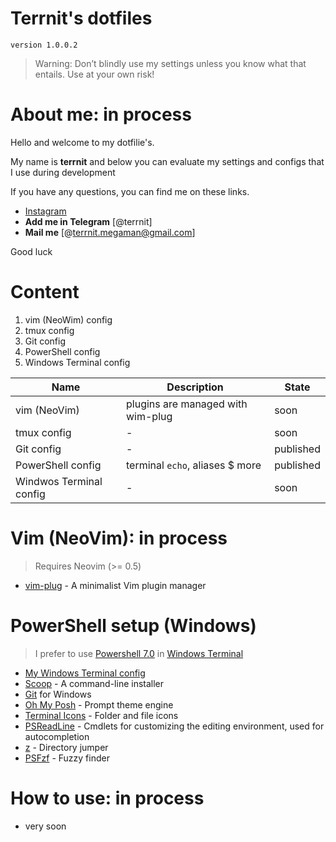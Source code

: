 
# Terrnit's dotfiles

```
version 1.0.0.2
```
> Warning: Don’t blindly use my settings unless you know what that entails. 
> Use at your own risk!

# About me: in process

Hello and welcome to my dotfilie's. 

My name is **terrnit** and below you can evaluate my settings and configs that I use during development

If you have any questions, you can find me on these links. 

- [Instagram](https://instagram/princess_slayrr)
- **Add me in Telegram** [@terrnit]
- **Mail me** [@terrnit.megaman@gmail.com]

Good luck

# Content

1. vim (NeoWim) config 
2. tmux config
3. Git config
4. PowerShell config
5. Windows Terminal config




Name | Description | State 
--- | --- | --- 
vim (NeoVim) | plugins are managed with wim-plug | soon
tmux config | - | soon
Git config | - | published
PowerShell config | terminal `echo`, aliases $ more  | published
Windwos Terminal config | - | soon



# Vim (NeoVim): in process

> Requires Neovim (>= 0.5)

- [vim-plug](https://github.com/junegunn/vim-plug/wiki/tips#automatic-installation) - A minimalist Vim plugin manager


# PowerShell setup (Windows)

> I prefer to use [Powershell 7.0](https://github.com/PowerShell/PowerShell) in [Windows Terminal](https://github.com/microsoft/terminal)

- [My Windows Terminal config][8]
- [Scoop][1] - A command-line installer
- [Git][2] for Windows
- [Oh My Posh][3] - Prompt theme engine
- [Terminal Icons][4] - Folder and file icons
- [PSReadLine][5] - Cmdlets for customizing the editing environment, used for autocompletion
- [z][6] - Directory jumper
- [PSFzf][7] - Fuzzy finder


[1]: https://scoop.sh/
[2]: https://gitforwindows.org/
[3]: https://ohmyposh.dev/
[4]: https://github.com/devblackops/Terminal-Icons
[5]: https://docs.microsoft.com/en-us/powershell/module/psreadline/?view=powershell-7.2
[6]: https://www.powershellgallery.com/packages/z/1.1.13
[7]: https://github.com/kelleyma49/PSFzf
[8]: ./.config/powershell/terrnit.omp.json



# How to use: in process

- very soon

